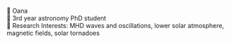 :star2: Oana \
:star2: 3rd year astronomy PhD student \
:star2: Research Interests: MHD waves and oscillations, lower solar atmosphere, magnetic fields, solar tornadoes


<!---
ovesa/ovesa is a ✨ special ✨ repository because its `README.md` (this file) appears on your GitHub profile.
You can click the Preview link to take a look at your changes.
--->

